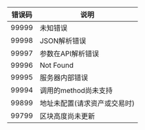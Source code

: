 
错误码 | 说明
-|-
99999 | 未知错误
99998 | JSON解析错误
99997 | 参数在API解析错误
99996 | Not Found
99995 | 服务器内部错误
99994 | 调用的method尚未支持
99899 | 地址未配置(请求资产或交易时)
99799 | 区块高度尚未更新
